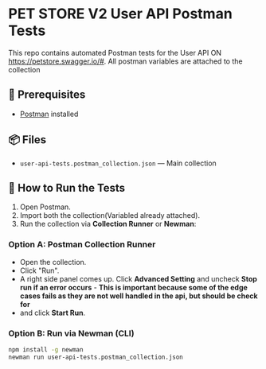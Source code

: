 # PET STORE V2 User API Postman Tests

This repo contains automated Postman tests for the User API ON https://petstore.swagger.io/#. All postman variables are attached to the collection

## 🔧 Prerequisites

- [Postman](https://www.postman.com/downloads/) installed

## 📦 Files

- `user-api-tests.postman_collection.json` — Main collection

## 🚀 How to Run the Tests

1. Open Postman.
2. Import both the collection(Variabled already attached).
3. Run the collection via **Collection Runner** or **Newman**:

### Option A: Postman Collection Runner

- Open the collection.
- Click "Run".
- A right side panel comes up. Click **Advanced Setting** and uncheck **Stop run if an error occurs** - **This is important because some of the edge cases fails as they are not well handled in the api, but should be check for**
- and click **Start Run**.

### Option B: Run via Newman (CLI)

```bash
npm install -g newman
newman run user-api-tests.postman_collection.json
